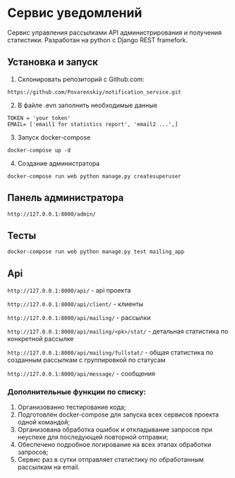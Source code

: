 # Сервис уведомлений

Cервис управления рассылками API администрирования и получения статистики.
Разработан на python c Django REST framefork.

## Установка и запуск

1. Склонировать репозиторий с Github.com:
````
https://github.com/Povarenskiy/notification_service.git
````
2. В файле .evn заполнить необходимые данные
```
TOKEN = 'your token'
EMAIL= ['email1 for statistics report', 'email2 ...',]
```
3. Запуск docker-compose
````
docker-compose up -d
````
4. Создание администратора
````
docker-compose run web python manage.py createsuperuser
````
## Панель администратора
````
http://127.0.0.1:8000/admin/
````
## Тесты
````
docker-compose run web python manage.py test mailing_app
````
## Api

````http://127.0.0.1:8000/api/```` - api проекта

````http://127.0.0.1:8000/api/client/```` - клиенты

````http://127.0.0.1:8000/api/mailing/```` - рассылки 

````http://127.0.0.1:8000/api/mailing/<pk>/stat/```` - детальная статистика по конкретной рассылке  

````http://127.0.0.1:8000/api/mailing/fullstat/```` - общая статистика по созданным рассылкам с группировкой по статусам

````http://127.0.0.1:8000/api/message/```` - сообщения 


### Дополнительные функции по списку:
1.	Организованно тестирование кода;
2.	Подготовлен docker-compose для запуска всех сервисов проекта одной командой;
3.	Организована обработка ошибок и откладывание запросов при неуспехе для последующей повторной отправки; 
4.	Обеспечено подробное логирование на всех этапах обработки запросов;
5.	Сервис раз в сутки отправляет статистику по обработанным рассылкам на email.

